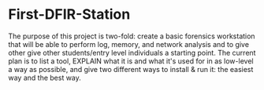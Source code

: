 # First-DFIR-Station
The purpose of this project is two-fold: create a basic forensics workstation that  will be able 
to perform log, memory, and network analysis and to give other give other students/entry level individuals
a starting point. The current plan is to list a tool, EXPLAIN what it is and what it's used for in as low-level a way as possible,
and give two different ways to install & run it: the easiest way and the best way.
